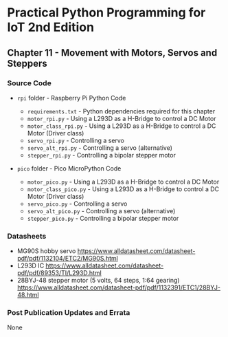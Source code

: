 # Practical Python Programming for IoT 2nd Edition

## Chapter 11 - Movement with Motors, Servos and Steppers

### Source Code

* `rpi` folder - Raspberry Pi Python Code

  * `requirements.txt` - Python dependencies required for this chapter
  * `motor_rpi.py` - Using a L293D as a H-Bridge to control a DC Motor
  * `motor_class_rpi.py` - Using a L293D as a H-Bridge to control a DC Motor (Driver class)
  * `servo_rpi.py` - Controlling a servo
  * `servo_alt_rpi.py` - Controlling a servo (alternative)
  * `stepper_rpi.py` - Controlling a bipolar stepper motor

* `pico` folder - Pico MicroPython Code

  * `motor_pico.py` - Using a L293D as a H-Bridge to control a DC Motor
  * `motor_class_pico.py` - Using a L293D as a H-Bridge to control a DC Motor (Driver class)
  * `servo_pico.py` - Controlling a servo
  * `servo_alt_pico.py` - Controlling a servo (alternative)
  * `stepper_pico.py` - Controlling a bipolar stepper motor
  
### Datasheets

* MG90S hobby servo <https://www.alldatasheet.com/datasheet-pdf/pdf/1132104/ETC2/MG90S.html>
* L293D IC <https://www.alldatasheet.com/datasheet-pdf/pdf/89353/TI/L293D.html>
* 28BYJ-48 stepper motor (5 volts, 64 steps, 1:64 gearing) <https://www.alldatasheet.com/datasheet-pdf/pdf/1132391/ETC1/28BYJ-48.html>

### Post Publication Updates and Errata

None
